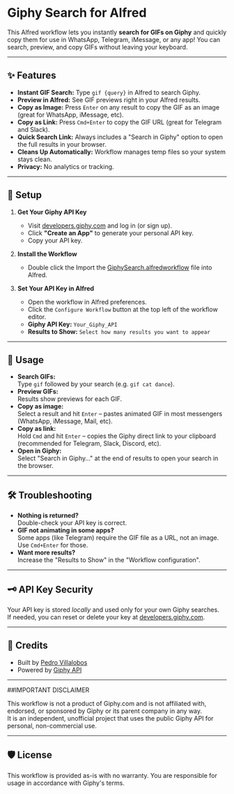 # Giphy Search for Alfred

This Alfred workflow lets you instantly **search for GIFs on Giphy** and quickly copy them for use in WhatsApp, Telegram, iMessage, or any app! You can search, preview, and copy GIFs without leaving your keyboard.

---

## ✨ Features

- **Instant GIF Search:** Type `gif {query}` in Alfred to search Giphy.
- **Preview in Alfred:** See GIF previews right in your Alfred results.
- **Copy as Image:** Press `Enter` on any result to copy the GIF as an image (great for WhatsApp, iMessage, etc).
- **Copy as Link:** Press `Cmd+Enter` to copy the GIF URL (great for Telegram and Slack).
- **Quick Search Link:** Always includes a "Search in Giphy" option to open the full results in your browser.
- **Cleans Up Automatically:** Workflow manages temp files so your system stays clean.
- **Privacy:** No analytics or tracking.

---

## 🚀 Setup

1. **Get Your Giphy API Key**

   - Visit [developers.giphy.com](https://developers.giphy.com/) and log in (or sign up).
   - Click **"Create an App"** to generate your personal API key.
   - Copy your API key.

2. **Install the Workflow**

   - Double click the Import the [GiphySearch.alfredworkflow](GiphySearch.alfredworkflow) file into Alfred.

3. **Set Your API Key in Alfred**

   - Open the workflow in Alfred preferences.
   - Click the `Configure Workflow` button at the top left of the workflow editor.
   - **Giphy API Key:** `Your_Giphy_API`
   - **Results to Show:** `Select how many results you want to appear`

---

## 📝 Usage

- **Search GIFs:**  
  Type `gif` followed by your search (e.g. `gif cat dance`).
- **Preview GIFs:**  
  Results show previews for each GIF.
- **Copy as image:**  
  Select a result and hit `Enter` – pastes animated GIF in most messengers (WhatsApp, iMessage, Mail, etc).
- **Copy as link:**  
  Hold `Cmd` and hit `Enter` – copies the Giphy direct link to your clipboard (recommended for Telegram, Slack, Discord, etc).
- **Open in Giphy:**  
  Select "Search in Giphy…" at the end of results to open your search in the browser.

---

## 🛠️ Troubleshooting

- **Nothing is returned?**  
  Double-check your API key is correct.
- **GIF not animating in some apps?**  
  Some apps (like Telegram) require the GIF file as a URL, not an image. Use `Cmd+Enter` for those.
- **Want more results?**  
  Increase the "Results to Show" in the "Workflow configuration".

---

## 🗝️ API Key Security

Your API key is stored _locally_ and used only for your own Giphy searches.  
If needed, you can reset or delete your key at [developers.giphy.com](https://developers.giphy.com/).

---

## 🤝 Credits

- Built by [Pedro Villalobos](https://github.com/pedrovillalobos/)
- Powered by [Giphy API](https://developers.giphy.com/)

---

##IMPORTANT DISCLAIMER

This workflow is not a product of Giphy.com and is not affiliated with, endorsed, or sponsored by Giphy or its parent company in any way.  
It is an independent, unofficial project that uses the public Giphy API for personal, non-commercial use.

---

## 🛡️ License

This workflow is provided as-is with no warranty.
You are responsible for usage in accordance with Giphy's terms.

